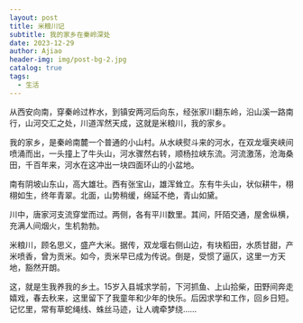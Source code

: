 ```yaml
---
layout: post
title: 米粮川记
subtitle: 我的家乡在秦岭深处
date: 2023-12-29
author: Ajiao
header-img: img/post-bg-2.jpg
catalog: true
tags:
  - 生活
---
```

从西安向南，穿秦岭过柞水，到镇安两河后向东，经张家川翻东岭，沿山溪一路南行，山河交汇之处，川道浑然天成，这就是米粮川，我的家乡。

我的家乡，是秦岭南麓一个普通的小山村。从水峡熨斗来的河水，在双龙堰夹峡间喷涌而出，一头撞上了牛头山，河水骤然右转，顺杨拉峡东流。河流激荡，沧海桑田，千百年来，河水在这冲出一块四面环山的小盆地。

南有阴坡山东山，高大雄壮。西有张宝山，雄浑耸立。东有牛头山，状似耕牛，栩栩如生，终年青翠。北面，山势稍缓，绵延不绝，青山如黛。

川中，唐家河支流穿堂而过。两侧，各有平川数里。其间，阡陌交通，屋舍纵横，充满人间烟火，生机勃勃。

米粮川，顾名思义，盛产大米。据传，双龙堰右侧山边，有块稻田，水质甘甜，产米喷香，曾为贡米。如今，贡米早已成为传说。倒是，受惯了逼仄，这里一方天地，豁然开朗。

这，就是生我养我的乡土。15岁入县城求学前，下河抓鱼、上山拾柴，田野间奔走嬉戏，春去秋来，这里留下了我童年和少年的快乐。后因求学和工作，回乡日短。记忆里，常有草蛇绳线、蛛丝马迹，让人魂牵梦绕……
